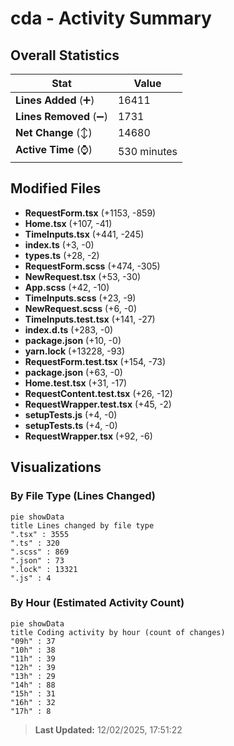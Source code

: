 # cda - Activity Summary 

## Overall Statistics

| Stat                   | Value                                                             |
| ---------------------- | ----------------------------------------------------------------- |
| **Lines Added** (➕)   | 16411                                          |
| **Lines Removed** (➖) | 1731                                        |
| **Net Change** (↕)    | 14680                |
| **Active Time** (⌚)   | 530 minutes |


## Modified Files
- **RequestForm.tsx** (+1153, -859)
- **Home.tsx** (+107, -41)
- **TimeInputs.tsx** (+441, -245)
- **index.ts** (+3, -0)
- **types.ts** (+28, -2)
- **RequestForm.scss** (+474, -305)
- **NewRequest.tsx** (+53, -30)
- **App.scss** (+42, -10)
- **TimeInputs.scss** (+23, -9)
- **NewRequest.scss** (+6, -0)
- **TimeInputs.test.tsx** (+141, -27)
- **index.d.ts** (+283, -0)
- **package.json** (+10, -0)
- **yarn.lock** (+13228, -93)
- **RequestForm.test.tsx** (+154, -73)
- **package.json** (+63, -0)
- **Home.test.tsx** (+31, -17)
- **RequestContent.test.tsx** (+26, -12)
- **RequestWrapper.test.tsx** (+45, -2)
- **setupTests.js** (+4, -0)
- **setupTests.ts** (+4, -0)
- **RequestWrapper.tsx** (+92, -6)

## Visualizations

### By File Type (Lines Changed)

```mermaid
pie showData
title Lines changed by file type
".tsx" : 3555
".ts" : 320
".scss" : 869
".json" : 73
".lock" : 13321
".js" : 4
```

### By Hour (Estimated Activity Count)

```mermaid
pie showData
title Coding activity by hour (count of changes)
"09h" : 37
"10h" : 38
"11h" : 39
"12h" : 39
"13h" : 29
"14h" : 88
"15h" : 31
"16h" : 32
"17h" : 8
```


> **Last Updated:** 12/02/2025, 17:51:22